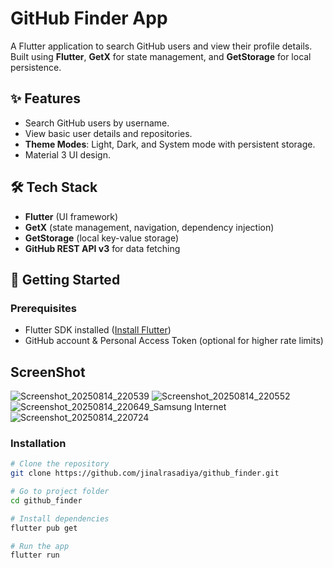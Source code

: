 # GitHub Finder App

A Flutter application to search GitHub users and view their profile details.  
Built using **Flutter**, **GetX** for state management, and **GetStorage** for local persistence.

## ✨ Features
- Search GitHub users by username.
- View basic user details and repositories.
- **Theme Modes**: Light, Dark, and System mode with persistent storage.
- Material 3 UI design.

## 🛠️ Tech Stack
- **Flutter** (UI framework)
- **GetX** (state management, navigation, dependency injection)
- **GetStorage** (local key-value storage)
- **GitHub REST API v3** for data fetching

## 🚀 Getting Started

### Prerequisites
- Flutter SDK installed ([Install Flutter](https://docs.flutter.dev/get-started/install))
- GitHub account & Personal Access Token (optional for higher rate limits)

## ScreenShot
![Screenshot_20250814_220539](https://github.com/user-attachments/assets/9d83d204-0e7c-4403-956f-33b7c4a6b44e)
![Screenshot_20250814_220552](https://github.com/user-attachments/assets/846b1e88-7296-446e-890e-7e1f97f641cd)
![Screenshot_20250814_220649_Samsung Internet](https://github.com/user-attachments/assets/86544241-cde9-476f-bf37-71787256ceb9)
![Screenshot_20250814_220724](https://github.com/user-attachments/assets/ab1779ba-d35c-405b-9c5a-287296ba18dc)

### Installation
```bash
# Clone the repository
git clone https://github.com/jinalrasadiya/github_finder.git

# Go to project folder
cd github_finder

# Install dependencies
flutter pub get

# Run the app
flutter run







